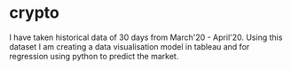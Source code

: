 # crypto

I have taken historical data of 30 days from March'20 - April'20.
Using this dataset I am creating a data visualisation model in tableau and 
for regression using python to predict the market.

